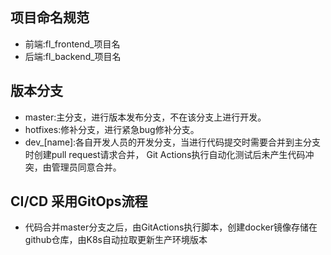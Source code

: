 ## 项目命名规范
 - 前端:fl_frontend_项目名
 - 后端:fl_backend_项目名

## 版本分支
 - master:主分支，进行版本发布分支，不在该分支上进行开发。
 - hotfixes:修补分支，进行紧急bug修补分支。
 - dev_[name]:各自开发人员的开发分支，当进行代码提交时需要合并到主分支时创建pull request请求合并，
              Git Actions执行自动化测试后未产生代码冲突，由管理员同意合并。
   
## CI/CD 采用GitOps流程
 - 代码合并master分支之后，由GitActions执行脚本，创建docker镜像存储在github仓库，由K8s自动拉取更新生产环境版本
